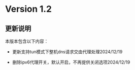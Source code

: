 # Version 1.2

## 更新说明

本版本包含以下内容：

- 更新支持tun模式下整机dns请求交由代理处理2024/12/19
  
- 删除ipv6代理开关，默认开启，不再提供关闭选项2024/12/19
